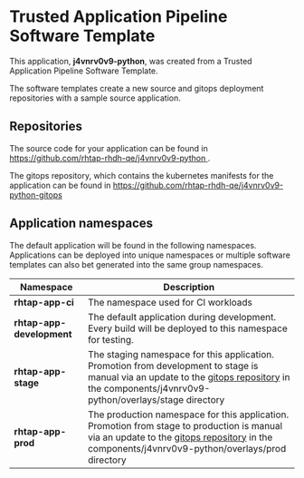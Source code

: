 # Trusted Application Pipeline Software Template

This application, **j4vnrv0v9-python**, was created from a Trusted Application Pipeline Software Template.

The software templates create a new source and gitops deployment repositories with a sample source application. 

## Repositories

The source code for your application can be found in [https://github.com/rhtap-rhdh-qe/j4vnrv0v9-python ](https://github.com/rhtap-rhdh-qe/j4vnrv0v9-python ).
 
The gitops repository, which contains the kubernetes manifests for the application can be found in 
[https://github.com/rhtap-rhdh-qe/j4vnrv0v9-python-gitops ](https://github.com/rhtap-rhdh-qe/j4vnrv0v9-python-gitops ) 

## Application namespaces 

The default application will be found in the following namespaces. Applications can be deployed into unique namespaces or multiple software templates can also bet generated into the same group namespaces.  

|  Namespace   |  Description   |  
| -------- | -------- |
| **rhtap-app-ci** | The namespace used for CI workloads |
| **rhtap-app-development** | The default application during development. Every build will be deployed to this namespace for testing. |
| **rhtap-app-stage** | The staging namespace for this application. Promotion from development to stage is manual via an update to the [gitops repository](https://github.com/rhtap-rhdh-qe/j4vnrv0v9-python-gitops ) in the components/j4vnrv0v9-python/overlays/stage directory |
| **rhtap-app-prod** | The production namespace for this application. Promotion from stage to production is manual via an update to the [gitops repository](https://github.com/rhtap-rhdh-qe/j4vnrv0v9-python-gitops ) in the components/j4vnrv0v9-python/overlays/prod directory |